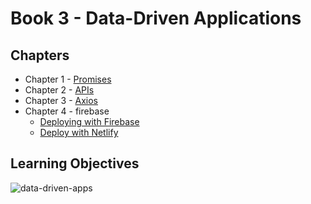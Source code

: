# Book 3 - Data-Driven Applications

## Chapters
* Chapter 1 - [Promises](./chapters/promises.md)
* Chapter 2 - [APIs](https://github.com/nss-nightclass-projects/Night-Class-Resources/blob/master/book-3-data-driven-applications/chapters/APIs.md)
* Chapter 3 - [Axios](https://github.com/nss-nightclass-projects/Night-Class-Resources/blob/master/book-3-data-driven-applications/chapters/webpack%2Bimages%2Baxios.md)
* Chapter 4 - firebase
    * [Deploying with Firebase](https://github.com/nss-nightclass-projects/Night-Class-Resources/blob/master/book-3-data-driven-applications/chapters/firebase-deploy.md)
    * [Deploy with Netlify](https://github.com/nss-nightclass-projects/REACT-Deployment-Netlify)

## Learning Objectives
![data-driven-apps](./images/data_driven_applications.png)
